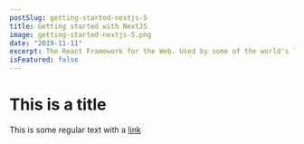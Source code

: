 ```yaml
---
postSlug: getting-started-nextjs-5
title: Getting started with NextJS
image: getting-started-nextjs-5.png
date: "2019-11-11"
excerpt: The React Framework for the Web. Used by some of the world's largest companies, Next.js enables you to create full-stack Web applications by extending the latest React features, and integrating powerful Rust-based JavaScript tooling for the fastest builds.
isFeatured: false
---
```


# This is a title

This is some regular text with a [link](https://google.com)
